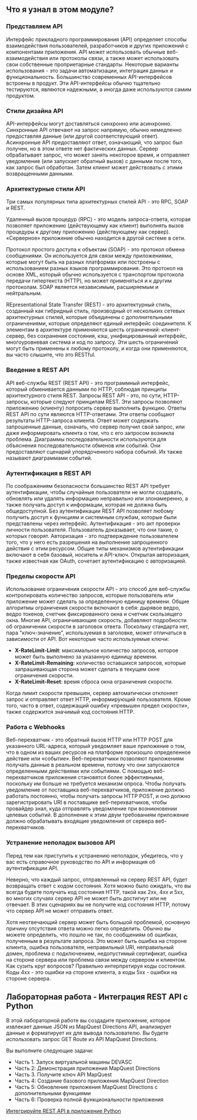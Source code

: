 <!-- 4.9.1 -->
## Что я узнал в этом модуле?

### Представляем API

Интерфейс прикладного программирования (API) определяет способы взаимодействия пользователей, разработчиков и других приложений с компонентами приложения. API может использовать обычные веб-взаимодействия или протоколы связи, а также может использовать свои собственные проприетарные стандарты. Некоторые варианты использования - это задачи автоматизации, интеграция данных и функциональность. Большинство современных API-интерфейсов встроены в продукт. Эти API-интерфейсы обычно тщательно тестируются, являются надежными, а иногда даже используются самим продуктом.

### Стили дизайна API

API-интерфейсы могут доставляться синхронно или асинхронно. Синхронные API отвечают на запрос напрямую, обычно немедленно предоставляя данные (или другой соответствующий ответ). Асинхронные API предоставляют ответ, означающий, что запрос был получен, но в этом ответе нет фактических данных. Сервер обрабатывает запрос, что может занять некоторое время, и отправляет уведомление (или запускает обратный вызов) с данными после того, как запрос был обработан. Затем клиент может действовать с этими возвращенными данными.

### Архитектурные стили API

Три самых популярных типа архитектурных стилей API - это RPC, SOAP и REST.

Удаленный вызов процедур (RPC) - это модель запроса-ответа, которая позволяет приложению (действующему как клиент) выполнять вызов процедуры к другому приложению (действующему как сервер). «Серверное» приложение обычно находится в другой системе в сети.

Протокол простого доступа к объектам (SOAP) - это протокол обмена сообщениями. Он используется для связи между приложениями, которые могут быть на разных платформах или построены с использованием разных языков программирования. Это протокол на основе XML, который обычно используется с транспортом протокола передачи гипертекста (HTTP), но может применяться и к другим протоколам. SOAP является независимым, расширяемым и нейтральным.

REpresentational State Transfer (REST) - это архитектурный стиль, созданный как гибридный стиль, производный от нескольких сетевых архитектурных стилей, которые объединены с дополнительными ограничениями, которые определяют единый интерфейс соединителя. К элементам в архитектуре применяются шесть ограничений: клиент-сервер, без сохранения состояния, кэш, унифицированный интерфейс, многоуровневая система и код по запросу. Эти шесть ограничений могут быть применены к любому протоколу, и когда они применяются, вы часто слышите, что это RESTful.

### Введение в REST API

API веб-службы REST (REST API) - это программный интерфейс, который обменивается данными по HTTP, соблюдая принципы архитектурного стиля REST. Запросы REST API - это, по сути, HTTP-запросы, которые следуют принципам REST. Эти запросы позволяют приложению (клиенту) попросить сервер выполнить функцию. Ответы REST API по сути являются HTTP-ответами. Эти ответы сообщают результаты HTTP-запроса клиента. Ответ может содержать запрошенные данные, означать, что сервер получил свой запрос, или даже информировать клиента о том, что с его запросом возникла проблема. Диаграммы последовательности используются для объяснения последовательности обменов или событий. Они предоставляют сценарий упорядоченного набора событий. Их также называют диаграммами событий.

### Аутентификация в REST API

По соображениям безопасности большинство REST API требует аутентификации, чтобы случайные пользователи не могли создавать, обновлять или удалять информацию неправильно или злонамеренно, а также получать доступ к информации, которая не должна быть общедоступной. Без аутентификации REST API позволяет любому получить доступ к функциям и системным службам, которые были представлены через интерфейс. Аутентификация - это акт проверки личности пользователя. Пользователь доказывает, что они такие, о которых говорят. Авторизация - это подтверждение пользователем того, что у него есть разрешения на выполнение запрошенного действия с этим ресурсом. Общие типы механизмов аутентификации включают в себя базовый, носитель и API-ключ. Открытая авторизация, также известная как OAuth, сочетает аутентификацию с авторизацией.

### Пределы скорости API

Использование ограничения скорости API - это способ для веб-службы контролировать количество запросов, которые пользователь или приложение может сделать за определенную единицу времени. Общие алгоритмы ограничения скорости включают в себя: дырявое ведро, ведро токенов, счетчик фиксированного окна и счетчик скользящего окна. Многие API, ограничивающие скорость, добавляют подробности об ограничении скорости в заголовок ответа. Поскольку стандарта нет, пара "ключ-значение", используемая в заголовке, может отличаться в зависимости от API. Вот некоторые часто используемые ключи:

* **X-RateLimit-Limit**: максимальное количество запросов, которое может быть выполнено за указанную единицу времени.
* **X-RateLimit-Remaining**: количество оставшихся запросов, которые запрашивающая сторона может сделать в текущем окне ограничения скорости.
* **X-RateLimit-Reset**: время сброса окна ограничения скорости.

Когда лимит скорости превышен, сервер автоматически отклоняет запрос и отправляет ответ HTTP, информирующий пользователя. Кроме того, часто в ответ, содержащий ошибку «превышен предел скорости», также содержится значимый код состояния HTTP.

### Работа с Webhooks

Веб-перехватчик - это обратный вызов HTTP или HTTP POST для указанного URL-адреса, который уведомляет ваше приложение о том, что в одном из ваших ресурсов на платформе произошло определенное действие или «событие». Веб-перехватчики позволяют приложениям получать данные в реальном времени, потому что они запускаются определенными действиями или событиями. С помощью веб-перехватчиков приложения становятся более эффективными, поскольку им больше не требуется механизм опроса. Чтобы получать уведомление от поставщика веб-перехватчиков, приложение должно работать постоянно, чтобы получать запросы HTTP POST, и оно должно зарегистрировать URI в поставщике веб-перехватчиков, чтобы провайдер знал, куда отправлять уведомление при возникновении целевых событий. В дополнение к этим двум требованиям приложение должно обрабатывать входящие уведомления от сервера веб-перехватчиков.

### Устранение неполадок вызовов API

Перед тем как приступить к устранению неполадок, убедитесь, что у вас есть справочное руководство по API и информация об аутентификации API.

Неверно, что каждый запрос, отправленный на сервер REST API, будет возвращать ответ с кодом состояния. Хотя можно было ожидать, что вы всегда будете получать код состояния HTTP, такой как 2xx, 4xx и 5xx, во многих случаях сервер API не может быть достигнут или не отвечает. В этих сценариях вы не получите код состояния HTTP, потому что сервер API не может отправить ответ.

Хотя неотвечающий сервер может быть большой проблемой, основную причину отсутствия ответа можно легко определить. Обычно вы можете определить, что пошло не так, по сообщениям об ошибках, полученным в результате запроса. Это может быть ошибка на стороне клиента, ошибка пользователя, неправильный URI, неправильный домен, проблема с подключением, недопустимый сертификат, ошибка на стороне сервера или проблема связи между сервером и клиентом. Как сузить круг вопросов? Правильно интерпретируя коды состояния. Коды 4xx - это ошибки на стороне клиента, а коды 5xx - ошибки на стороне сервера.

<!-- 4.9.2 -->
## Лабораторная работа - Интеграция REST API с Python

В этой лабораторной работе вы создадите приложение, которое извлекает данные JSON из MapQuest Directions API, анализирует данные и форматирует их для вывода пользователю. Вы будете использовать запрос GET Route из API MapQuest Directions.

Вы выполните следующие задачи:

* Часть 1. Запуск виртуальной машины DEVASC
* Часть 2: Демонстрация приложения MapQuest Directions
* Часть 3. Получите ключ API MapQuest
* Часть 4: Создание базового приложения MapQuest Direction
* Часть 5: Обновление приложения MapQuest Directions с дополнительными функциями
* Часть 6: Проверка полной функциональности приложения

[Интегрируйте REST API в приложение Python](../04.09.02-lab-investigate-a-rest-api-in-a-python-application/README.md)

<!-- 4.9.3 -->
<!-- quiz -->
